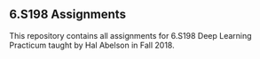 ## 6.S198 Assignments

This repository contains all assignments for 6.S198 Deep Learning Practicum taught by Hal Abelson in Fall 2018.

